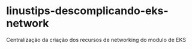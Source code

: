# linustips-descomplicando-eks-network
Centralização da criação dos recursos de networking do modulo de EKS
